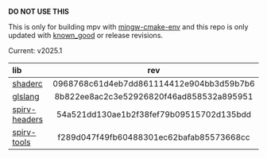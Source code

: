 **DO NOT USE THIS**

This is only for building mpv with [mingw-cmake-env](https://github.com/rorgoroth/mingw-cmake-env) and this repo is only updated with [known_good](https://github.com/google/shaderc/blob/known-good/known_good.json) or release revisions.

Current: v2025.1

| lib                                                               | rev                                      |
|:------------------------------------------------------------------|:----------------------------------------:|
| [shaderc](https://github.com/google/shaderc)                      | 0968768c61d4eb7dd861114412e904bb3d59b7b6 |
| [glslang](https://github.com/KhronosGroup/glslang)                | 8b822ee8ac2c3e52926820f46ad858532a895951 |
| [spirv-headers](https://github.com/KhronosGroup/SPIRV-Headers)    | 54a521dd130ae1b2f38fef79b09515702d135bdd |
| [spirv-tools](https://github.com/KhronosGroup/SPIRV-Tools)        | f289d047f49fb60488301ec62bafab85573668cc |
